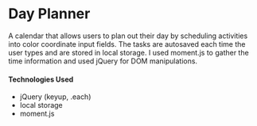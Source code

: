 # Day Planner
A calendar that allows users to plan out their day by scheduling activities into color coordinate input fields. The tasks are autosaved each time the user types and are stored in local storage. I used moment.js to gather the time information and used jQuery for DOM manipulations. 

#### Technologies Used
* jQuery (keyup, .each)
* local storage
* moment.js
